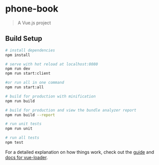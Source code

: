 # phone-book

> A Vue.js project

## Build Setup

``` bash
# install dependencies
npm install

# serve with hot reload at localhost:8080
npm run dev
npm run start:client

#or run all in one command
npm run start:all

# build for production with minification
npm run build

# build for production and view the bundle analyzer report
npm run build --report

# run unit tests
npm run unit

# run all tests
npm test
```

For a detailed explanation on how things work, check out the [guide](http://vuejs-templates.github.io/webpack/) and [docs for vue-loader](http://vuejs.github.io/vue-loader).
